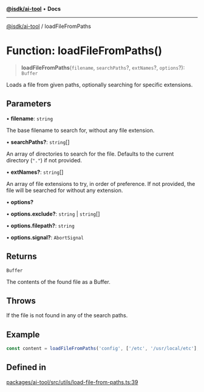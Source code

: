 [**@isdk/ai-tool**](../README.md) • **Docs**

***

[@isdk/ai-tool](../globals.md) / loadFileFromPaths

# Function: loadFileFromPaths()

> **loadFileFromPaths**(`filename`, `searchPaths`?, `extNames`?, `options`?): `Buffer`

Loads a file from given paths, optionally searching for specific extensions.

## Parameters

• **filename**: `string`

The base filename to search for, without any file extension.

• **searchPaths?**: `string`[]

An array of directories to search for the file. Defaults to the current directory (`"."`) if not provided.

• **extNames?**: `string`[]

An array of file extensions to try, in order of preference. If not provided, the file will be searched for
                  without any extension.

• **options?**

• **options.exclude?**: `string` \| `string`[]

• **options.filepath?**: `string`

• **options.signal?**: `AbortSignal`

## Returns

`Buffer`

The contents of the found file as a Buffer.

## Throws

If the file is not found in any of the search paths.

## Example

```typescript
const content = loadFileFromPaths('config', ['/etc', '/usr/local/etc'], ['.json', '.yaml']);
```

## Defined in

[packages/ai-tool/src/utils/load-file-from-paths.ts:39](https://github.com/isdk/ai-tool.js/blob/37ada542a786fbbc770f2d61beb564f6e603941d/src/utils/load-file-from-paths.ts#L39)

